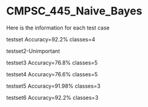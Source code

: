 # CMPSC_445_Naive_Bayes
Here is the information for each test case

testset 
  Accuracy=92.2%
  classes=4

testset2-Unimportant

testset3
  Accuracy=76.8%
  classes=5

testset4
  Accuracy=76.6%
  classes=5

testset5
  Accuracy=91.98%
  classes=3

testset6
  Accuracy=92.2%
  classes=3
